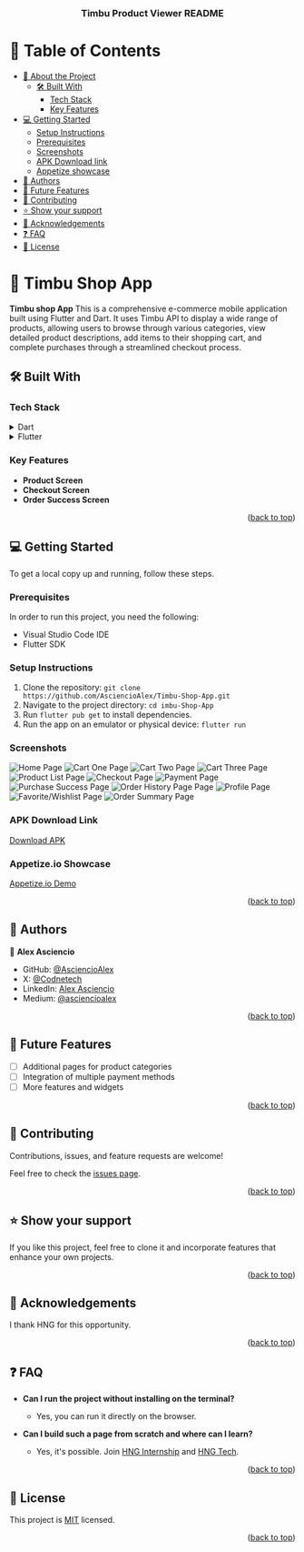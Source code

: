 <div align="center">

  <br/>

  <h3><b>Timbu Product Viewer README</b></h3>

</div>

# 📗 Table of Contents

- [📖 About the Project](#about-project)
  - [🛠 Built With](#built-with)
    - [Tech Stack](#tech-stack)
    - [Key Features](#key-features)
- [💻 Getting Started](#getting-started)
  - [Setup Instructions](#setup)
  - [Prerequisites](#prerequisites)
  - [Screenshots](#screenshots)
  - [APK Download link](#apk-download)
  - [Appetize showcase](#appetize-showcase)
- [👥 Authors](#authors)
- [🔭 Future Features](#future-features)
- [🤝 Contributing](#contributing)
- [⭐️ Show your support](#support)
- [🙏 Acknowledgements](#acknowledgements)
- [❓ FAQ ](#faq)
- [📝 License](#license)

# 📖 Timbu Shop App<a name="about-project"></a>

 **Timbu shop App** This is a comprehensive e-commerce mobile application built using Flutter and Dart. It uses Timbu API to display a wide range of products, allowing users to browse through various categories, view detailed product descriptions, add items to their shopping cart, and complete purchases through a streamlined checkout process.

## 🛠 Built With <a name="built-with"></a>

### Tech Stack <a name="tech-stack"></a>
<details>
  <summary>Dart</summary>
  <ul>
    <li><a href="https://dart.dev/">Dart</a></li>
  </ul>
</details>

<details>
  <summary>Flutter</summary>
  <ul>
    <li><a href="https://flutter.dev/">Flutter</a></li>
  </ul>
</details>

### Key Features <a name="key-features"></a>

- **Product Screen**
- **Checkout Screen**
- **Order Success Screen** 

<p align="right">(<a href="#readme-top">back to top</a>)</p>

## 💻 Getting Started <a name="getting-started"></a>

To get a local copy up and running, follow these steps.

### Prerequisites

In order to run this project, you need the following:
- Visual Studio Code IDE
- Flutter SDK

### Setup Instructions
1. Clone the repository: `git clone https://github.com/AsciencioAlex/Timbu-Shop-App.git`
2. Navigate to the project directory: `cd imbu-Shop-App`
3. Run `flutter pub get` to install dependencies.
4. Run the app on an emulator or physical device: `flutter run`

### Screenshots
![Home Page](assets/screenshots/home.png)
![Cart One Page](assets/screenshots/cart_1.png)
![Cart Two Page](assets/screenshots/cart_2.png)
![Cart Three Page](assets/screenshots/cart_3.png)
![Product List Page](assets/screenshots/product_list.png)
![Checkout Page](assets/screenshots/checkout.png)
![Payment Page](assets/screenshots/payment.png)
![Purchase Success Page](assets/screenshots/success.png)
![Order History Page Page](assets/screenshots/order_history.png)
![Profile Page](assets/screenshots/profile.png)
![Favorite/Wishlist Page](assets/screenshots/wishlist.png)
![Order Summary Page](assets/screenshots/order_summary.png)

### APK Download Link
[Download APK](https://drive.google.com/file/d/1eAV06q-NijHDvj1_QOvsJ8hEdezLTjef/view?usp=sharing)

### Appetize.io Showcase
[Appetize.io Demo](https://appetize.io/app/b_bqt4idqhwf7rwhqerho4wipkey)

<p align="right">(<a href="#readme-top">back to top</a>)</p>

## 👥 Authors <a name="authors"></a>

👤 **Alex Asciencio**
- GitHub: [@AsciencioAlex](https://github.com/AsciencioAlex)
- X: [@Codnetech](https://x.com/Codnetech)
- LinkedIn: [Alex Asciencio](https://ke.linkedin.com/in/alex-asciencio-413612b9)
- Medium: [@asciencioalex](https://medium.com/@asciencioalex)

<p align="right">(<a href="#readme-top">back to top</a>)</p>

## 🔭 Future Features <a name="future-features"></a>

- [ ] Additional pages for product categories
- [ ] Integration of multiple payment methods
- [ ] More features and widgets

<p align="right">(<a href="#readme-top">back to top</a>)</p>

## 🤝 Contributing <a name="contributing"></a>

Contributions, issues, and feature requests are welcome!

Feel free to check the [issues page](https://github.com/AsciencioAlex/imbu-Shop-App/issues).

<p align="right">(<a href="#readme-top">back to top</a>)</p>

## ⭐️ Show your support <a name="support"></a>

If you like this project, feel free to clone it and incorporate features that enhance your own projects.

<p align="right">(<a href="#readme-top">back to top</a>)</p>

## 🙏 Acknowledgements <a name="acknowledgements"></a>

I thank HNG for this opportunity.

<p align="right">(<a href="#readme-top">back to top</a>)</p>

## ❓ FAQ <a name="faq"></a>

- **Can I run the project without installing on the terminal?**

  - Yes, you can run it directly on the browser.

- **Can I build such a page from scratch and where can I learn?**

  - Yes, it's possible. Join [HNG Internship](https://hng.tech/internship/) and [HNG Tech](https://hng.tech/).

<p align="right">(<a href="#readme-top">back to top</a>)</p>

## 📝 License <a name="license"></a>

This project is [MIT](./LICENSE) licensed.

<p align="right">(<a href="#readme-top">back to top</a>)</p>
